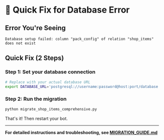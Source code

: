 # 🚨 Quick Fix for Database Error

## Error You're Seeing
```
Database setup failed: column "pack_config" of relation "shop_items" does not exist
```

## Quick Fix (2 Steps)

### Step 1: Set your database connection
```bash
# Replace with your actual database URL
export DATABASE_URL='postgresql://username:password@host:port/database'
```

### Step 2: Run the migration
```bash
python migrate_shop_items_comprehensive.py
```

That's it! Then restart your bot.

---

**For detailed instructions and troubleshooting, see [MIGRATION_GUIDE.md](MIGRATION_GUIDE.md)**

